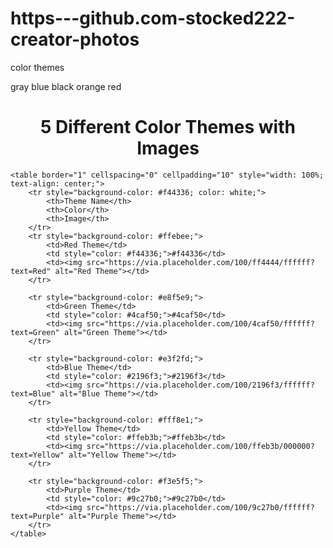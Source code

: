 # https---github.com-stocked222-creator-photos
color themes
<!DOCTYPE html>
<html lang="en">
<head>
    <meta charset="UTF-8">
    <title>Color Themes Table</title>
</head>
<body>

   gray
   blue 
   black
   orange
   red
   <h1 style="text-align:center;">5 Different Color Themes with Images</h1>

    <table border="1" cellspacing="0" cellpadding="10" style="width: 100%; text-align: center;">
        <tr style="background-color: #f44336; color: white;">
            <th>Theme Name</th>
            <th>Color</th>
            <th>Image</th>
        </tr>
        <tr style="background-color: #ffebee;">
            <td>Red Theme</td>
            <td style="color: #f44336;">#f44336</td>
            <td><img src="https://via.placeholder.com/100/ff4444/ffffff?text=Red" alt="Red Theme"></td>
        </tr>

        <tr style="background-color: #e8f5e9;">
            <td>Green Theme</td>
            <td style="color: #4caf50;">#4caf50</td>
            <td><img src="https://via.placeholder.com/100/4caf50/ffffff?text=Green" alt="Green Theme"></td>
        </tr>

        <tr style="background-color: #e3f2fd;">
            <td>Blue Theme</td>
            <td style="color: #2196f3;">#2196f3</td>
            <td><img src="https://via.placeholder.com/100/2196f3/ffffff?text=Blue" alt="Blue Theme"></td>
        </tr>

        <tr style="background-color: #fff8e1;">
            <td>Yellow Theme</td>
            <td style="color: #ffeb3b;">#ffeb3b</td>
            <td><img src="https://via.placeholder.com/100/ffeb3b/000000?text=Yellow" alt="Yellow Theme"></td>
        </tr>

        <tr style="background-color: #f3e5f5;">
            <td>Purple Theme</td>
            <td style="color: #9c27b0;">#9c27b0</td>
            <td><img src="https://via.placeholder.com/100/9c27b0/ffffff?text=Purple" alt="Purple Theme"></td>
        </tr>
    </table>

</body>
</html>


